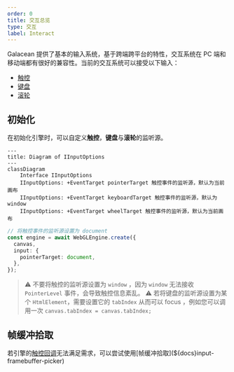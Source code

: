 ```yaml
---
order: 0
title: 交互总览
type: 交互
label: Interact
---
```


Galacean 提供了基本的输入系统，基于跨端跨平台的特性，交互系统在 PC 端和移动端都有很好的兼容性。当前的交互系统可以接受以下输入：

- [触控](${docs}input-pointer)
- [键盘](${docs}input-keyboard)
- [滚轮](${docs}input-wheel)

## 初始化

在初始化引擎时，可以自定义**触控**，**键盘**与**滚轮**的监听源。

```mermaid
---
title: Diagram of IInputOptions
---
classDiagram
    Interface IInputOptions
    IInputOptions: +EventTarget pointerTarget 触控事件的监听源，默认为当前画布
    IInputOptions: +EventTarget keyboardTarget 触控事件的监听源，默认为 window
    IInputOptions: +EventTarget wheelTarget 触控事件的监听源，默认为当前画布
```

```typescript
// 将触控事件的监听源设置为 document
const engine = await WebGLEngine.create({
  canvas,
  input: {
    pointerTarget: document,
  },
});
```

> ⚠️ 不要将触控的监听源设置为 `window` ，因为 `window` 无法接收 `PointerLevel` 事件，会导致触控信息紊乱。
> ⚠️ 若将键盘的监听源设置为某个 `HtmlElement`，需要设置它的 `tabIndex` 从而可以 focus ，例如您可以调用一次 `canvas.tabIndex = canvas.tabIndex;`

## 帧缓冲拾取

若引擎的[触控回调](${docs}input-pointer)无法满足需求，可以尝试使用[帧缓冲拾取](${docs}input-framebuffer-picker)
